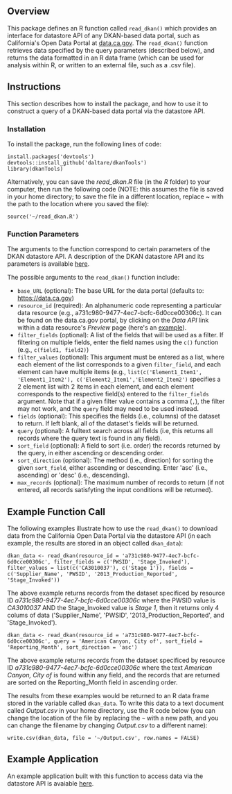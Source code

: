 ## Overview
This package defines an R function called `read_dkan()` which provides an interface for datastore API of any DKAN-based data portal, such as California's Open Data Portal at [data.ca.gov](https://data.ca.gov/). The `read_dkan()` function retrieves data specified by the query parameters (described below), and returns the data formatted in an R data frame (which can be used for analysis within R, or written to an external file, such as a .csv file).

## Instructions
This section describes how to install the package, and how to use it to construct a query of a DKAN-based data portal via the datastore API.

### Installation
To install the package, run the following lines of code:
``` 
install.packages('devtools')
devtools::install_github('daltare/dkanTools')
library(dkanTools)
```

Alternatively, you can save the *read_dkan.R* file (in the *R* folder) to your computer, then run the following code (NOTE: this assumes the file is saved in your home directory; to save the file in a different location, replace ~ with the path to the location where you saved the file):
```
source('~/read_dkan.R')
```

### Function Parameters
The arguments to the function correspond to certain parameters of the DKAN datastore API. A description of the DKAN datastore API and its parameters is available [here](http://dkan.readthedocs.io/en/latest/apis/datastore-api.html).

The possible arguments to the `read_dkan()` function include:
* `base_URL` (optional): The base URL for the data portal (defaults to: https://data.ca.gov)
* `resource_id` (required): An alphanumeric code representing a particular data resource (e.g., a731c980-9477-4ec7-bcfc-6d0cce00306c). It can be found on the data.ca.gov portal, by clicking on the *Data API* link within a data resource's *Preview* page (here's an [example](https://data.ca.gov/node/1801/api)).
* `filter_fields` (optional): A list of the fields that will be used as a filter. If filtering on multiple fields, enter the field names using the `c()` function (e.g., `c(field1, field2)`)
* `filter_values` (optional):  This argument must be entered as a list, where each element of the list corresponds to a given `filter_field`, and each element can have multiple items (e.g., `list(c('Element1_Item1', 'Element1_Item2'), c('Element2_Item1','Element2_Item2')` specifies a 2 element list with 2 items in each element, and each element corresponds to the respective field(s) entered to the `filter_fields` argument. Note that if a given filter value contains a comma (`,`), the filter may not work, and the `query` field may need to be used instead.
* `fields` (optional): This specifies the fields (i.e., columns) of the dataset to return. If left blank, all of the dataset's fields will be returned.
* `query` (optional): A fulltext search across all fields (i.e, this returns all records where the query text is found in any field).
* `sort_field` (optional): A field to sort (i.e. order) the records returned by the query, in either ascending or descending order.
* `sort_direction` (optional): The method (i.e., direction) for sorting the given `sort_field`, either ascending or descending. Enter 'asc' (i.e., ascending) or 'desc' (i.e., descending).
* `max_records` (optional): The maximum number of records to return (if not entered, all records satisfyting the input conditions will be returned).

## Example Function Call
The following examples illustrate how to use the `read_dkan()` to download data from the California Open Data Portal via the datastore API (in each example, the results are stored in an object called `dkan_data`):

```
dkan_data <- read_dkan(resource_id = 'a731c980-9477-4ec7-bcfc-6d0cce00306c', filter_fields = c('PWSID', 'Stage_Invoked'), filter_values = list(c('CA3010037'), c('Stage 1')), fields = c('Supplier_Name', 'PWSID', '2013_Production_Reported', 'Stage_Invoked'))
```

The above example returns records from the dataset specificed by resource ID *a731c980-9477-4ec7-bcfc-6d0cce00306c* where the PWSID value is *CA3010037* AND the Stage_Invoked value is *Stage 1*, then it returns only 4 colums of data ('Supplier_Name', 'PWSID', '2013_Production_Reported', and 'Stage_Invoked').

```
dkan_data <- read_dkan(resource_id = 'a731c980-9477-4ec7-bcfc-6d0cce00306c', query = 'American Canyon, City of', sort_field = 'Reporting_Month', sort_direction = 'asc')
```

The above example returns records from the dataset specificed by resource ID *a731c980-9477-4ec7-bcfc-6d0cce00306c* where the text *American Canyon, City of* is found within any field, and the records that are returned are sorted on the Reporting_Month field in ascending order.

The results from these examples would be returned to an R data frame stored in the variable called `dkan_data`. To write this data to a text document called *Output.csv* in your home directory, use the R code below (you can change the location of the file by replacing the `~` with a new path, and you can change the filename by changing *Output.csv* to a different name):

`write.csv(dkan_data, file = '~/Output.csv', row.names = FALSE)`

## Example Application
An example application built with this function to access data via the datastore API is avaiable [here](https://daltare.shinyapps.io/dkan_datastore_api_example/).